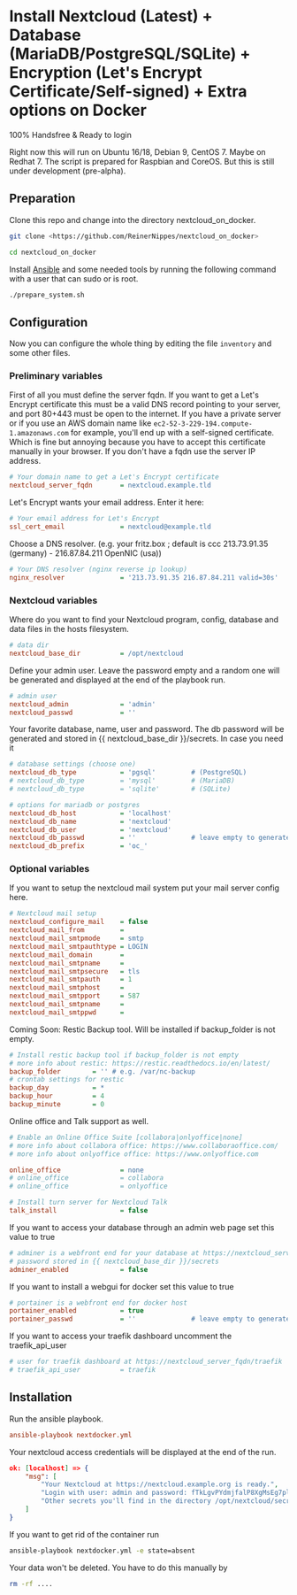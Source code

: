 # Install Nextcloud (Latest) + Database (MariaDB/PostgreSQL/SQLite) + Encryption (Let's Encrypt Certificate/Self-signed) + Extra options on Docker

100% Handsfree & Ready to login

Right now this will run on Ubuntu 16/18, Debian 9, CentOS 7. Maybe on Redhat 7.
The script is prepared for Raspbian and CoreOS. But this is still under development (pre-alpha).

## Preparation

Clone this repo and change into the directory nextcloud_on_docker.

```bash
git clone <https://github.com/ReinerNippes/nextcloud_on_docker>

cd nextcloud_on_docker
```

Install [Ansible](https://www.ansible.com/) and some needed tools by running the following command with a user that can sudo or is root.

```bash
./prepare_system.sh
```

## Configuration

Now you can configure the whole thing by editing the file `inventory` and some other files.

### Preliminary variables

First of all you must define the server fqdn. If you want to get a Let's Encrypt certificate this must be a valid DNS record pointing to your server, and port 80+443 must be open to the internet. If you have a private server or if you use an AWS domain name like `ec2-52-3-229-194.compute-1.amazonaws.com` for example, you'll end up with a self-signed certificate. Which is fine but annoying because you have to accept this certificate manually in your browser. If you don't have a fqdn use the server IP address.

```ini
# Your domain name to get a Let's Encrypt certificate
nextcloud_server_fqdn       = nextcloud.example.tld
```

Let's Encrypt wants your email address. Enter it here:

```ini
# Your email address for Let's Encrypt
ssl_cert_email              = nextcloud@example.tld
```

Choose a DNS resolver.
(e.g. your fritz.box ; default is ccc 213.73.91.35 (germany) - 216.87.84.211 OpenNIC (usa))

```ini
# Your DNS resolver (nginx reverse ip lookup)
nginx_resolver              = '213.73.91.35 216.87.84.211 valid=30s'
```

### Nextcloud variables

Where do you want to find your Nextcloud program, config, database and data files in the hosts filesystem.

```ini
# data dir
nextcloud_base_dir          = /opt/nextcloud
```

Define your admin user. Leave the password empty and a random one will be generated and displayed at the end of the playbook run.

```ini
# admin user
nextcloud_admin             = 'admin'
nextcloud_passwd            = ''
```

Your favorite database, name, user and password.
The db password will be generated and stored in {{ nextcloud_base_dir }}/secrets. In case you need it

```ini
# database settings (choose one)
nextcloud_db_type           = 'pgsql'         # (PostgreSQL)
# nextcloud_db_type         = 'mysql'         # (MariaDB)
# nextcloud_db_type         = 'sqlite'        # (SQLite)

# options for mariadb or postgres
nextcloud_db_host           = 'localhost'
nextcloud_db_name           = 'nextcloud'
nextcloud_db_user           = 'nextcloud'
nextcloud_db_passwd         = ''              # leave empty to generate random password
nextcloud_db_prefix         = 'oc_'
```

### Optional variables

If you want to setup the nextcloud mail system put your mail server config here.

```ini
# Nextcloud mail setup
nextcloud_configure_mail    = false
nextcloud_mail_from         =
nextcloud_mail_smtpmode     = smtp
nextcloud_mail_smtpauthtype = LOGIN
nextcloud_mail_domain       =
nextcloud_mail_smtpname     =
nextcloud_mail_smtpsecure   = tls
nextcloud_mail_smtpauth     = 1
nextcloud_mail_smtphost     =
nextcloud_mail_smtpport     = 587
nextcloud_mail_smtpname     =
nextcloud_mail_smtppwd      =
```

Coming Soon:
Restic Backup tool. Will be installed if backup_folder is not empty.

```ini
# Install restic backup tool if backup_folder is not empty
# more info about restic: https://restic.readthedocs.io/en/latest/
backup_folder        = '' # e.g. /var/nc-backup
# crontab settings for restic
backup_day           = *
backup_hour          = 4
backup_minute        = 0
```

Online office and Talk support as well.

```ini
# Enable an Online Office Suite [collabora|onlyoffice|none]
# more info about collabora office: https://www.collaboraoffice.com/
# more info about onlyoffice office: https://www.onlyoffice.com

online_office               = none
# online_office             = collabora
# online_office             = onlyoffice

# Install turn server for Nextcloud Talk
talk_install                = false
```

If you want to access your database through an admin web page set this value to true

```ini
# adminer is a webfront end for your database at https://nextcloud_server_fqdn/adminer
# password stored in {{ nextcloud_base_dir }}/secrets
adminer_enabled             = false
```

If you want to install a webgui for docker set this value to true

```ini
# portainer is a webfront end for docker host
portainer_enabled           = true
portainer_passwd            = ''              # leave empty to generate random password
```

If you want to access your traefik dashboard uncomment the traefik_api_user

```ini
# user for traefik dashboard at https://nextcloud_server_fqdn/traefik
# traefik_api_user          = traefik
```

## Installation

Run the ansible playbook.

```ini
ansible-playbook nextdocker.yml
```

Your nextcloud access credentials will be displayed at the end of the run.

```json
ok: [localhost] => {
    "msg": [
        "Your Nextcloud at https://nextcloud.example.org is ready.",
        "Login with user: admin and password: fTkLgvPYdmjfalP8XgMsEg7plnoPsTvp ",
        "Other secrets you'll find in the directory /opt/nextcloud/secrets "
    ]
}
```

If you want to get rid of the container run

```bash
ansible-playbook nextdocker.yml -e state=absent
```

Your data won't be deleted. You have to do this manually by

```bash
rm -rf ....
```
